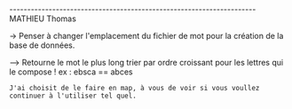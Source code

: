 ---------------------------------------------------------------------                 MATHIEU Thomas

-> Penser à changer l'emplacement du fichier de mot pour la création de la base de données.

--> Retourne le mot le plus long trier par ordre croissant pour les lettres qui le compose !
    ex : ebsca == abces
    
    J'ai choisit de le faire en map, à vous de voir si vous voullez continuer à l'utiliser tel quel.
